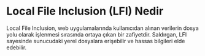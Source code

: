 # Local File Inclusion (LFI) Nedir
Local File Inclusion, web uygulamalarında kullanıcıdan alınan verilerin dosya yolu olarak işlenmesi sırasında ortaya çıkan bir zafiyetdir. Saldırgan, LFI sayesinde sunucudaki yerel dosyalara erişebilir ve hassas bilgileri elde edebilir.